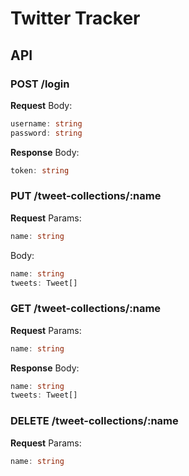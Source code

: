 # Twitter Tracker
## API
### POST /login
**Request**
Body:
```typescript
username: string
password: string
```
**Response**
Body:
```typescript
token: string
```

### PUT /tweet-collections/:name
**Request**
Params:
```typescript
name: string
```
Body:
```typescript
name: string
tweets: Tweet[]
```

### GET /tweet-collections/:name
**Request**
Params:
```typescript
name: string
```
**Response**
Body:
```typescript
name: string
tweets: Tweet[]
```

### DELETE /tweet-collections/:name
**Request**
Params:
```typescript
name: string
```